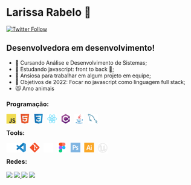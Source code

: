 # Larissa Rabelo 👋 

[![Twitter Follow](https://img.shields.io/twitter/follow/laripeanuts?color=1DA1F2&logo=twitter&style=for-the-badge)](https://twitter.com/intent/follow?original_referer=https%3A%2F%2Fgithub.com%2FcodeSTACKr&screen_name=laripeanuts)

## Desenvolvedora em desenvolvimento!

- 📕 Cursando Análise e Desenvolvimento de Sistemas;
- 🌱 Estudando javascript: front to back 🤣;
- 👯 Ansiosa para trabalhar em algum projeto em equipe;
- 🥅 Objetivos de 2022: Focar no javascript como linguagem full stack;
- 😻 Amo animais


### Programação:


<!-- [<img align="left" alt="TypeScript" width="26px" src="./img/typescript-original.svg" style="padding-right:10px;" />](https://www.typescriptlang.org/) -->
[<img align="left" alt="Javascript" width="26px" src="./img/javascript-original.svg" style="padding-right:10px;" />](https://developer.mozilla.org/pt-BR/docs/Web/JavaScript)
[<img align="left" alt="HTML5" width="26px" src="./img/html5-original.svg" style="padding-right:10px;" />](https://developer.mozilla.org/pt-BR/docs/Web/html)
[<img align="left" alt="CSS3" width="26px" src="./img/css3-original.svg" style="padding-right:10px;" />](https://developer.mozilla.org/pt-BR/docs/Web/CSS)
[<img align="left" alt="React" width="26px" src="./img/react-original.svg" style="padding-right:10px;" />](https://pt-br.reactjs.org/)
<!--[<img align="left" alt="Node.js" width="26px" src="./img/nodejs-original.svg" style="padding-right:10px;" />](https://nodejs.org) -->
[<img align="left" alt="Csharp" width="26px" src="./img/csharp-original.svg" style="padding-right:10px;" />](https://docs.microsoft.com/pt-br/dotnet/csharp/)
[<img align="left" alt="Java" width="26px" src="./img/java-original.svg" style="padding-right:10px;" />](https://www.java.com/pt-BR/)
[<img align="left" alt="MySQL" width="26px" src="./img/mysql-original.svg" style="padding-right:10px;" />](http://https://www.mysql.com/)
<br>

### Tools:

[<img align="left" alt="Terminal" width="26px" src="./img/terminal-dark.svg"/>](terminal)
[<img align="left" alt="Visual Studio Code" width="26px" src="./img/vscode-original.svg" style="padding-right:10px;" />](https://code.visualstudio.com/download)
[<img align="left" alt="Git" width="26px" src="./img/git-original.svg" style="padding-right:10px;"/>](https://www.git.com)
[<img align="left" alt="GitHub" width="26px" src="./img/github-dark.svg" style="padding-right:10px;"/>](https://github.com)
[<img align="left" alt="Figma" width="26px" src="./img/figma-original.svg" style="padding-right:10px;"/>](https://www.figma.com/)
[<img align="left" alt="Photoshop" width="26px" src="./img/photoshop-plain.svg" style="padding-right:10px;"/>](https://www.adobe.com/photoshop)
[<img align="left" alt="Illustrator" width="26px" src="./img/illustrator-plain.svg" style="padding-right:10px;"/>](https://www.adobe.com/illustrator)
[<img align="left" alt="Unreal Engine" width="26px" src="./img/unrealengine-light.png" style="padding-right:10px;"/>](https://www.unrealengine.com/)
<br>

### Redes:


<p align="left">
  <a target="_blank" href="https://www.linkedin.com/in/larissarabelolf/" alt="Linkedin">
  <img src="https://img.shields.io/badge/-LinkedIn-0e76a8?style=for-the-badge&logo=linkedin&logoColor=white" target="_blank"></a> 

  <a target="_blank" href="mailto:larissarabelolf@gmail.com" alt="Gmail">
  <img src="https://img.shields.io/badge/Gmail-D14836?style=for-the-badge&logo=gmail&logoColor=white"</a>

  <a target="_blank" href="https://www.instagram.com/larissarabelolf/" alt="Instagram">
  <img src="https://img.shields.io/badge/-Instagram-%23E4405F?style=for-the-badge&logo=instagram&logoColor=white" target="_blank"></a>
 
  <a target="_blank" href="http://www.twitter.com/laripeanuts" alt="Gmail">
  <img src="https://img.shields.io/badge/Twitter-1DA1F2?style=for-the-badge&logo=twitter&logoColor=white"</a>
</p>

<!-- ### Stats -->

<!-- [![GitHub Trends SVG](https://api.githubtrends.io/user/svg/laripeanuts/langs?time_range=one_year&use_percent=True&include_private=True&compact=True&theme=synthwaves)](https://githubtrends.io)  -->
<!-- 
<div align="center">
  <a href="https://github.com/laripeanuts">
  <img height="180em" src="https://github-readme-stats.vercel.app/api?username=laripeanuts&show_icons=true&theme=dracula&include_all_commits=true&count_private=true"/>
  <img height="180em" src="https://github-readme-stats.vercel.app/api/top-langs/?username=laripeanuts&exclude_repo=aprendendo-alura-jogo-ponte,laripeanuts.github.io&layout=compact&langs_count=7&theme=dracula&custom_title=Linguagens"/>
</div> -->


